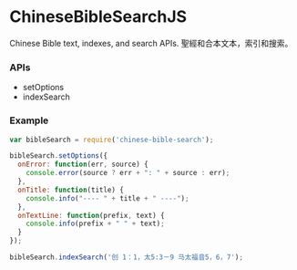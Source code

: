 # ChineseBibleSearchJS
Chinese Bible text, indexes, and search APIs.
聖經和合本文本，索引和搜索。

### APIs
- setOptions
- indexSearch

### Example
```javascript
var bibleSearch = require('chinese-bible-search');

bibleSearch.setOptions({
  onError: function(err, source) {
    console.error(source ? err + ": " + source : err);
  },
  onTitle: function(title) {
    console.info("---- " + title + " ----");
  },
  onTextLine: function(prefix, text) {
    console.info(prefix + " " + text);
  }
});

bibleSearch.indexSearch('创 1：1，太5:3－9 马太福音5，6，7');
```
